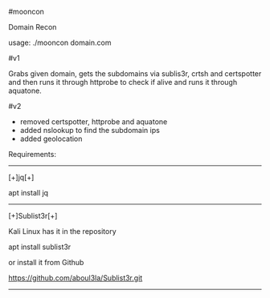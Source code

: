#mooncon

Domain Recon

usage: ./mooncon domain.com

#v1

Grabs given domain, gets the subdomains via sublis3r, crtsh and certspotter and then runs it through httprobe to check if alive and runs it through aquatone.

#v2

- removed certspotter, httprobe and aquatone
- added nslookup to find the subdomain ips
- added geolocation

Requirements:

--------------------

[+]jq[+]

apt install jq

--------------------

[+]Sublist3r[+]

Kali Linux has it in the repository

apt install sublist3r

or install it from Github

https://github.com/aboul3la/Sublist3r.git

--------------------
